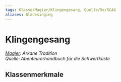 ```yaml
---
tags: Klasse/Magier/Klingengesang, Quelle/5e/SCAG
aliases: Bladesinging
---
```

Klingengesang
=============

[_Magier_](../Magier.md)_: Arkane Tradition_  
_Quelle: Abenteurerhandbuch für die Schwertküste_

Klassenmerkmale
---------------